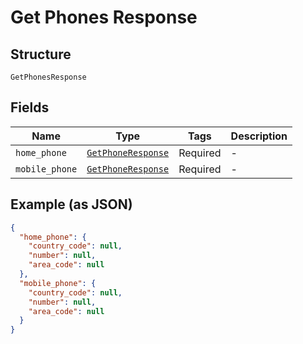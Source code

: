 
# Get Phones Response

## Structure

`GetPhonesResponse`

## Fields

| Name | Type | Tags | Description |
|  --- | --- | --- | --- |
| `home_phone` | [`GetPhoneResponse`](/doc/models/get-phone-response.md) | Required | - |
| `mobile_phone` | [`GetPhoneResponse`](/doc/models/get-phone-response.md) | Required | - |

## Example (as JSON)

```json
{
  "home_phone": {
    "country_code": null,
    "number": null,
    "area_code": null
  },
  "mobile_phone": {
    "country_code": null,
    "number": null,
    "area_code": null
  }
}
```

